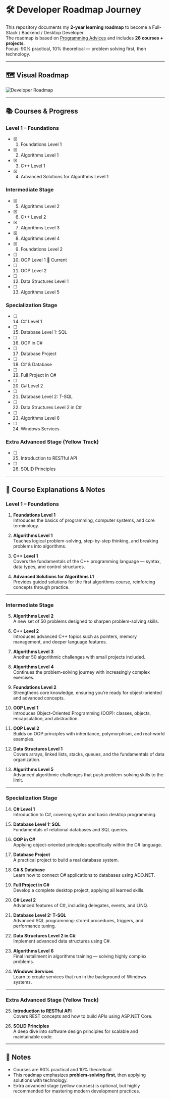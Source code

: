 # 🛠️ Developer Roadmap Journey

This repository documents my **2-year learning roadmap** to become a Full-Stack / Backend / Desktop Developer.  
The roadmap is based on [Programming Advices](https://programmingadvices.com) and includes **26 courses + projects**.  
Focus: 90% practical, 10% theoretical — problem solving first, then technology.

---

## 🗺️ Visual Roadmap

![Developer Roadmap](assets/ProgrammingAdvicesRoadMap.png)

---

## 📚 Courses & Progress

### Level 1 – Foundations
- [x] 01. Foundations Level 1  
- [x] 02. Algorithms Level 1  
- [x] 03. C++ Level 1  
- [x] 04. Advanced Solutions for Algorithms Level 1  

### Intermediate Stage
- [x] 05. Algorithms Level 2  
- [x] 06. C++ Level 2  
- [x] 07. Algorithms Level 3  
- [x] 08. Algorithms Level 4  
- [x] 09. Foundations Level 2  
- [ ] 10. OOP Level 1 🎯 Current  
- [ ] 11. OOP Level 2  
- [ ] 12. Data Structures Level 1  
- [ ] 13. Algorithms Level 5  

### Specialization Stage
- [ ] 14. C# Level 1  
- [ ] 15. Database Level 1: SQL  
- [ ] 16. OOP in C#  
- [ ] 17. Database Project  
- [ ] 18. C# & Database  
- [ ] 19. Full Project in C#  
- [ ] 20. C# Level 2  
- [ ] 21. Database Level 2: T-SQL  
- [ ] 22. Data Structures Level 2 in C#  
- [ ] 23. Algorithms Level 6  
- [ ] 24. Windows Services  

### Extra Advanced Stage (Yellow Track)
- [ ] 25. Introduction to RESTful API  
- [ ] 26. SOLID Principles  

---

## 📖 Course Explanations & Notes

### Level 1 – Foundations
1. **Foundations Level 1**  
   Introduces the basics of programming, computer systems, and core terminology.  

2. **Algorithms Level 1**  
   Teaches logical problem-solving, step-by-step thinking, and breaking problems into algorithms.  

3. **C++ Level 1**  
   Covers the fundamentals of the C++ programming language — syntax, data types, and control structures.  

4. **Advanced Solutions for Algorithms L1**  
   Provides guided solutions for the first algorithms course, reinforcing concepts through practice.  

---

### Intermediate Stage
5. **Algorithms Level 2**  
   A new set of 50 problems designed to sharpen problem-solving skills.  

6. **C++ Level 2**  
   Introduces advanced C++ topics such as pointers, memory management, and deeper language features.  

7. **Algorithms Level 3**  
   Another 50 algorithmic challenges with small projects included.  

8. **Algorithms Level 4**  
   Continues the problem-solving journey with increasingly complex exercises.  

9. **Foundations Level 2**  
   Strengthens core knowledge, ensuring you’re ready for object-oriented and advanced concepts.  

10. **OOP Level 1**  
    Introduces Object-Oriented Programming (OOP): classes, objects, encapsulation, and abstraction.  

11. **OOP Level 2**  
    Builds on OOP principles with inheritance, polymorphism, and real-world examples.  

12. **Data Structures Level 1**  
    Covers arrays, linked lists, stacks, queues, and the fundamentals of data organization.  

13. **Algorithms Level 5**  
    Advanced algorithmic challenges that push problem-solving skills to the limit.  

---

### Specialization Stage
14. **C# Level 1**  
    Introduction to C#, covering syntax and basic desktop programming.  

15. **Database Level 1: SQL**  
    Fundamentals of relational databases and SQL queries.  

16. **OOP in C#**  
    Applying object-oriented principles specifically within the C# language.  

17. **Database Project**  
    A practical project to build a real database system.  

18. **C# & Database**  
    Learn how to connect C# applications to databases using ADO.NET.  

19. **Full Project in C#**  
    Develop a complete desktop project, applying all learned skills.  

20. **C# Level 2**  
    Advanced features of C#, including delegates, events, and LINQ.  

21. **Database Level 2: T-SQL**  
    Advanced SQL programming: stored procedures, triggers, and performance tuning.  

22. **Data Structures Level 2 in C#**  
    Implement advanced data structures using C#.  

23. **Algorithms Level 6**  
    Final installment in algorithms training — solving highly complex problems.  

24. **Windows Services**  
    Learn to create services that run in the background of Windows systems.  

---

### Extra Advanced Stage (Yellow Track)
25. **Introduction to RESTful API**  
    Covers REST concepts and how to build APIs using ASP.NET Core.  

26. **SOLID Principles**  
    A deep dive into software design principles for scalable and maintainable code.  

---

## 🚀 Notes
- Courses are 90% practical and 10% theoretical.  
- This roadmap emphasizes **problem-solving first**, then applying solutions with technology.  
- Extra advanced stage (yellow courses) is optional, but highly recommended for mastering modern development practices.  
